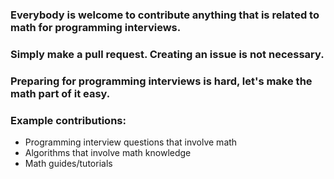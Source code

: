 
### Everybody is welcome to contribute anything that is related to math for programming interviews.
### Simply make a pull request. Creating an issue is not necessary.

### Preparing for programming interviews is hard, let's make the math part of it easy.

### Example contributions:

* Programming interview questions that involve math
* Algorithms that involve math knowledge 
* Math guides/tutorials

